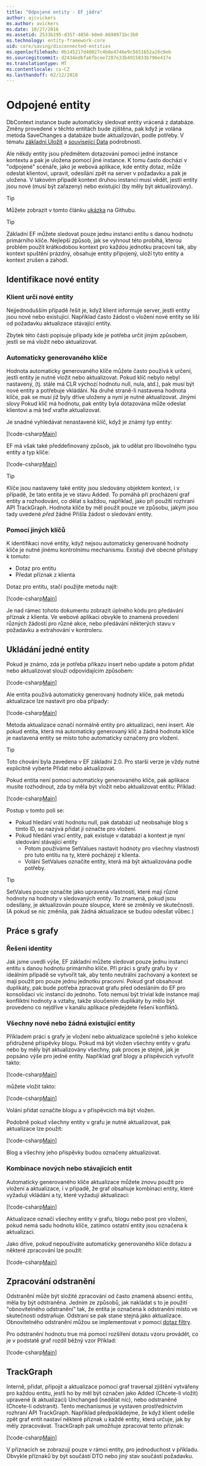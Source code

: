 ```yaml
---
title: "Odpojené entity - EF jádra"
author: ajcvickers
ms.author: avickers
ms.date: 10/27/2016
ms.assetid: 2533b195-d357-4056-b0e0-8698971bc3b0
ms.technology: entity-framework-core
uid: core/saving/disconnected-entities
ms.openlocfilehash: 0b145217d40027c4b8e4746e9c5651652a28c9eb
ms.sourcegitcommit: d2434edbfa6fbcee7287e33b4915033b796e417e
ms.translationtype: MT
ms.contentlocale: cs-CZ
ms.lasthandoff: 02/12/2018
---
```

# <a name="disconnected-entities"></a>Odpojené entity

DbContext instance bude automaticky sledovat entity vrácená z databáze. Změny provedené v těchto entitách bude zjištěna, pak když je volána metoda SaveChanges a databáze bude aktualizován, podle potřeby. V tématu [základní Uložit](basic.md) a [související Data](related-data.md) podrobnosti.

Ale někdy entity jsou předmětem dotazování pomocí jedné instance kontextu a pak je uložena pomocí jiné instance. K tomu často dochází v "odpojené" scénáře, jako je webová aplikace, kde entity dotaz, může odeslat klientovi, upravit, odesílání zpět na server v požadavku a pak je uložena. V takovém případě kontext druhou instanci musí vědět, jestli entity jsou nové (musí být zařazeny) nebo existující (by měly být aktualizovány).

> [!TIP]  
> Můžete zobrazit v tomto článku [ukázka](https://github.com/aspnet/EntityFramework.Docs/tree/master/samples/core/Saving/Saving/Disconnected/) na Githubu.

> [!TIP]
> Základní EF můžete sledovat pouze jednu instanci entitu s danou hodnotu primárního klíče. Nejlepší způsob, jak se vyhnout této probíhá, kterou problém použít krátkodobou kontext pro každou jednotku pracovní tak, aby kontext spuštění prázdný, obsahuje entity připojený, uloží tyto entity a kontext zrušen a zahodí.

## <a name="identifying-new-entities"></a>Identifikace nové entity

### <a name="client-identifies-new-entities"></a>Klient určí nové entity

Nejjednodušším případě řešit je, když klient informuje server, jestli entity jsou nové nebo existující. Například často žádost o vložení nové entity se liší od požadavku aktualizace stávající entity.

Zbytek této části popisuje případy kde je potřeba určit jiným způsobem, jestli se má vložit nebo aktualizovat.

### <a name="with-auto-generated-keys"></a>Automaticky generovaného klíče

Hodnota automaticky generovaného klíče můžete často používá k určení, jestli entity je nutné vložit nebo aktualizovat. Pokud klíč nebylo nebyl nastavený, (tj. stále má CLR výchozí hodnotu null, nula, atd.), pak musí být nové entity a potřebuje vkládání. Na druhé straně-li nastavena hodnota klíče, pak se musí již byly dříve uloženy a nyní je nutné aktualizovat. Jinými slovy Pokud klíč má hodnotu, pak entity byla dotazována může odeslat klientovi a má teď vraťte aktualizovat.

Je snadné vyhledávat nenastavené klíč, když je známý typ entity:

[!code-csharp[Main](../../../samples/core/Saving/Saving/Disconnected/Sample.cs#IsItNewSimple)]

EF má však také předdefinovaný způsob, jak to udělat pro libovolného typu entity a typ klíče:

[!code-csharp[Main](../../../samples/core/Saving/Saving/Disconnected/Sample.cs#IsItNewGeneral)]

> [!TIP]  
> Klíče jsou nastaveny také entity jsou sledovány objektem kontext, i v případě, že tato entita je ve stavu Added. To pomáhá při procházení graf entity a rozhodování, co dělat s každou, například, jako při použití rozhraní API TrackGraph. Hodnota klíče by měl použít pouze ve způsobu, jakým jsou tady uvedené _před_ žádné Přišla žádost o sledování entity.

### <a name="with-other-keys"></a>Pomocí jiných klíčů

K identifikaci nové entity, když nejsou automaticky generované hodnoty klíče je nutné jinému kontrolnímu mechanismu. Existují dvě obecné přístupy k tomuto:
 * Dotaz pro entitu
 * Předat příznak z klienta

Dotaz pro entitu, stačí použijte metodu najít:

[!code-csharp[Main](../../../samples/core/Saving/Saving/Disconnected/Sample.cs#IsItNewQuery)]

Je nad rámec tohoto dokumentu zobrazit úplného kódu pro předávání příznak z klienta. Ve webové aplikaci obvykle to znamená provedení různých žádostí pro různé akce, nebo předávání některých stavu v požadavku a extrahování v kontroleru.

## <a name="saving-single-entities"></a>Ukládání jedné entity

Pokud je známo, zda je potřeba příkazu insert nebo update a potom přidat nebo aktualizovat slouží odpovídajícím způsobem:

[!code-csharp[Main](../../../samples/core/Saving/Saving/Disconnected/Sample.cs#InsertAndUpdateSingleEntity)]

Ale entita používá automaticky generovaný hodnoty klíče, pak metodu aktualizace lze nastavit pro oba případy:

[!code-csharp[Main](../../../samples/core/Saving/Saving/Disconnected/Sample.cs#InsertOrUpdateSingleEntity)]

Metoda aktualizace označí normálně entity pro aktualizaci, není insert. Ale pokud entita, která má automaticky generovaný klíč a žádná hodnota klíče je nastavená entity se místo toho automaticky označeny pro vložení.

> [!TIP]  
> Toto chování byla zavedena v EF základní 2.0. Pro starší verze je vždy nutné explicitně vyberte Přidat nebo aktualizovat.

Pokud entita není pomocí automaticky generovaného klíče, pak aplikace musíte rozhodnout, zda by měla být vložit nebo aktualizovat entitu: Příklad:

[!code-csharp[Main](../../../samples/core/Saving/Saving/Disconnected/Sample.cs#InsertOrUpdateSingleEntityWithFind)]

Postup v tomto poli se:
* Pokud hledání vrátí hodnotu null, pak databázi už neobsahuje blog s tímto ID, se nazývá přidat ji označte pro vložení.
* Pokud hledání vrací entity, pak existuje v databázi a kontext je nyní sledování stávající entity
  * Potom používáme SetValues nastavit hodnoty pro všechny vlastnosti pro tuto entitu na ty, které pocházejí z klienta.
  * Volání SetValues označíte entity, která má být aktualizována podle potřeby.

> [!TIP]  
> SetValues pouze označíte jako upravená vlastnosti, které mají různé hodnoty na hodnoty v sledovaných entity. To znamená, pokud jsou odesílány, je aktualizován pouze sloupce, které se změnily ve skutečnosti. (A pokud se nic změnila, pak žádná aktualizace se budou odesílat vůbec.)

## <a name="working-with-graphs"></a>Práce s grafy

### <a name="identity-resolution"></a>Řešení identity

Jak jsme uvedli výše, EF základní můžete sledovat pouze jednu instanci entitu s danou hodnotu primárního klíče. Při práci s grafy grafu by v ideálním případě se vytvořit tak, aby tento neutrální zachovaný a kontext se mají použít pro pouze jednu jednotku pracovní. Pokud graf obsahovat duplikáty, pak bude potřeba zpracovat grafu před odesláním do EF pro konsolidaci víc instancí do jednoho. Toto nemusí být trivial kde instance mají konfliktní hodnoty a vztahy, takže sloučením duplikáty by mělo být provedeno co nejdříve v kanálu aplikace předejdete řešení konfliktů.

### <a name="all-newall-existing-entities"></a>Všechny nové nebo žádná existující entity

Příkladem práci s grafy je vložení nebo aktualizace společně s jeho kolekce přidružené příspěvky blogu. Pokud má být vložen všechny entity v grafu nebo by měly být aktualizovány všechny, pak proces je stejné, jak je popsáno výše pro jedné entity. Například graf blogy a příspěvcích vytvořit takto:

[!code-csharp[Main](../../../samples/core/Saving/Saving/Disconnected/Sample.cs#CreateBlogAndPosts)]

můžete vložit takto:

[!code-csharp[Main](../../../samples/core/Saving/Saving/Disconnected/Sample.cs#InsertGraph)]

Volání přidat označíte blogu a v příspěvcích má být vložen.

Podobně pokud všechny entity v grafu je nutné aktualizovat, pak aktualizace lze použít:

[!code-csharp[Main](../../../samples/core/Saving/Saving/Disconnected/Sample.cs#UpdateGraph)]

Blog a všechny jeho příspěvky budou označeny aktualizovat.

### <a name="mix-of-new-and-existing-entities"></a>Kombinace nových nebo stávajících entit

Automaticky generovaného klíče aktualizace můžete znovu použít pro vložení a aktualizace, i v případě, že graf obsahuje kombinaci entity, které vyžadují vkládání a ty, které vyžadují aktualizaci:

[!code-csharp[Main](../../../samples/core/Saving/Saving/Disconnected/Sample.cs#InsertOrUpdateGraph)]

Aktualizace označí všechny entity v grafu, blogu nebo post pro vložení, pokud nemá sadu hodnotu klíče, zatímco ostatní entity jsou označena k aktualizaci.

Jako dříve, pokud nepoužíváte automaticky generovaného klíče dotazu a některé zpracování lze použít:

[!code-csharp[Main](../../../samples/core/Saving/Saving/Disconnected/Sample.cs#InsertOrUpdateGraphWithFind)]

## <a name="handling-deletes"></a>Zpracování odstranění

Odstranění může být složité zpracování od často znamená absenci entitu, měla by být odstraněna. Jedním ze způsobů, jak nakládat s to je použití "obnovitelného odstranění" tak, že entita je označena k odstranění místo ve skutečnosti odstraňuje. Odstraní se pak stane stejná jako aktualizace. Obnovitelného odstranění můžou se implementovat v pomocí [dotaz filtry](xref:core/querying/filters).

Pro odstranění hodnotu true má pomocí rozšíření dotazu vzoru provádět, co je v podstatě graf rozdíl běžný vzor Příklad:

[!code-csharp[Main](../../../samples/core/Saving/Saving/Disconnected/Sample.cs#InsertUpdateOrDeleteGraphWithFind)]

## <a name="trackgraph"></a>TrackGraph

Interně, přidat, připojit a aktualizace pomocí graf traversal zjištění vytvářeny pro každou entitu, jestli ho by měl být označen jako Added (Chcete-li vložit) upravené (k aktualizaci) Unchanged (nedělat nic), nebo odstraněné (Chcete-li odstranit). Tento mechanismus je vystaven prostřednictvím rozhraní API TrackGraph. Například předpokládejme, že když klient odešle zpět graf entit nastaví některé příznak u každé entity, která určuje, jak by měly zpracovávat. TrackGraph pak umožňuje zpracovat tento příznak:

[!code-csharp[Main](../../../samples/core/Saving/Saving/Disconnected/Sample.cs#TrackGraph)]

V příznacích se zobrazují pouze v rámci entity, pro jednoduchost v příkladu. Obvykle příznaků by být součástí DTO nebo jiný stav součástí požadavku.
